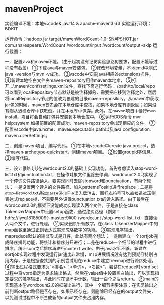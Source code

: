 # mavenProject

实验编译环境：本地vscode& java14 & apache-maven3.6.3 
实验运行环境：BDKIT

运行命令：hadoop jar target/mavenWordCount-1.0-SNAPSHOT.jar com.shakespeare.WordCount /wordcount/input /wordcount/output -skip
运行截图：






一．配置java和maven环境。（由于起初没有记录实验思路的要求，配置环境等过程没有截图）
 ①下载java与maven安装包。
 ②修改环境变量，本地cmd中测试java -version与mvn -v成功。
 ③vscode中安装java相应的extensions插件。
 ④新建本地空白文件夹maven-repository用作maven本地库，
 ⑤打开...\maven\conf\settings.xml文件，查找下面这行代码：
  <localRepository>/path/to/local/repo</localRepository>
 可以看到localRepository节点默认是被注释掉的，需要把它移到注释之外，然后将localRepository节点的值改为创建的目录maven-repository。从maven中获取jar包的时候，maven首先会在本地仓库中查找，如果本地仓库有则返回；如果没有则从远程仓库中获取包，并在本地库中保存。此外，在maven项目中运行mvn install，项目将会自动打包并安装到本地仓库中。
 ⑥运行DOS命令
  mvn help:system
 如果前面的配置成功，maven-repository会出现相应的文件。
 ⑦配置vscode中java.home、maven.executable.path以及java.configuration. maven.userSettings。
 
二．创建maven项目、编写代码。
  ①在本地vscode中create java project，选择maven-archetype-quickstart，创建maven项目。
  ②设置groupid等信息。
  ③编写代码。

三、设计思路
  ①在wordcount2.0的基础上实现功能，首先考虑读入stop-word-list.txt和punctuation.txt，在操作对象文件里除去停词，wordcount2.0只实现了一个停词文件路径读入，要实现同时去除stopword和punctuation，有两个想法：一是设置两个读入的文件路径，加入patternsToskip进行replace；二是将stop-listword.txt通过parseSkipFile读入后消去，而标点符号可以直接通过正则表达式replace掉，不需要另外设置punctuation.txt的读入路径。由于最后在wordcount2.0的框架下没能成功实现读入两个文件，于是直接在class TokenizerMapper中设置setup函数，通过绝对路径（例如：hdfs://lyyq181850099-master:9000 /wordcount /stop-word-list. txt）直接读入两个文件，进行处理。
  ②实现去除所有数字，在class TokenizerMapper中的map函数里通过正则表达式实现忽略数字的功能。
  ③实现降序输出，mapreduce默认的输出形式是升序，此处有两个想法；一是新建立一个sortjob完成降序排列功能，将统计和排序分开进行；二是在reduce一个细节的过程中进行排序，统计sum之后排序再进行context.write。由于java水平不够，新建立sortjob实现过程中发现运行jar速度非常慢，map进展情况没有达到预期且特别占用内存，于是根据查找到的示例尝试用在reduce中建立treemap进行降序处理。
  ④输出过程格式要求为“<排名>：<单词>，<次数>”，尝试在reduce时word.set过程中将word指定为要求输出格式，然后在value值中设置空白输出，可以实现指定要求的降序输出，与此同时在循环中计数，输出一百个之后return。
  ⑤main的实现基本在wordcount2.0的框架上进行，其中一个细节需要注意：在实现输出之前判断output路径是否存在，如果已经存在，则删除已经存在的output文件夹，以免测试过程中不断生成新的output文件夹占用内存。
